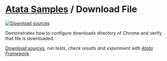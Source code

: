 # [Atata Samples](https://github.com/atata-framework/atata-samples) / Download File

[![Download sources](https://img.shields.io/badge/Download-sources-brightgreen.svg)](https://github.com/atata-framework/atata-samples/raw/main/_archives/DownloadFile.zip)

Demonstrates how to configure downloads directory of Chrome and verify that file is downloaded.

*[Download sources](https://github.com/atata-framework/atata-samples/raw/main/_archives/DownloadFile.zip), run tests, check results and experiment with [Atata Framework](https://atata.io).*